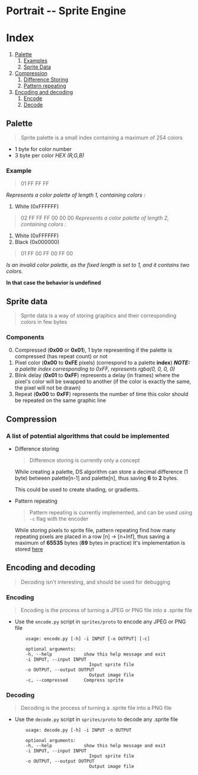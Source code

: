 # Portrait -- Sprite Engine

# Index

1. [Palette](#main-palette)
	1) [Examples](#palette-examples)
	2) [Sprite Data](#sprite-data)
2. [Compression](#compression)
	1) [Difference Storing](#difference-storing)
	2) [Pattern repeating](#pattern-repeating)
3. [Encoding and decoding](#encode-decode)
	1) [Encode](#howto-encode)
	2) [Decode](#howto-decode)

## Palette <a name="main-palette"></a>

> Sprite palette is a small index containing a maximum of 254 colors
- 1 byte for color number
- 3 byte per color *HEX (R,G,B)*

### Example <a name="palette-example"></a>
> 01 FF FF FF

*Represents a color palette of length 1, containing colors :*
1) White (0xFFFFFF)
> 02 FF FF FF 00 00 00
*Represents a color palette of length 2, containing colors :*
1) White (0xFFFFFF)
2) Black (0x000000)
> 01 FF 00 FF 00 FF 00

*Is an invalid color palette, as the fixed length is set to 1, and it contains two colors.*

**In that case the behavior is undefined**

## Sprite data <a name="sprite-data"></a>

> Sprite data is a way of storing graphics and their corresponding colors in few bytes

### Components

0) Compressed (**0x00** or **0x01**), 1 byte representing if the palette is compressed (has repeat count) or not
1) Pixel color (**0x00** to **0xFE** pixels) (correspond to a palette **index**)
***NOTE:** a palette index corresponding to 0xFF, represents rgba(0, 0, 0, 0)*
2) Blink delay (**0x01** to **0xFF**) represents a delay (in frames) where the pixel's color will be swapped to another (if the color is exactly the same, the pixel will not be drawn)
3) Repeat (**0x00** to **0xFF**) represents the number of time this color should be repeated on the same graphic line <a name="components-repeat"></a>

## Compression <a name="compression"></a>

### A list of potential algorithms that could be implemented

- Difference storing <a name="difference-storing"></a>

	> Difference storing is currently only a concept

	While creating a palette, DS algorithm can store a decimal difference (1 byte) between palette[n-1] and palette[n], thus saving **6** to **2** bytes.

	This could be used to create shading, or gradients.

- Pattern repeating <a name="pattern-repeating"></a>
	
	> Pattern repeating is currently implemented, and can be used using `-c` flag with the encoder

	While storing pixels to sprite file, pattern repeating find how many repeating pixels are placed in a row [n] -> [n+Inf], thus saving a maximum of **65535** bytes (**89** bytes in practice)
	It's implementation is stored [here](#components-repeat)

## Encoding and decoding <a name="encode-decode"></a>
> Decoding isn't interesting, and should be used for debugging

### Encoding <a name="howto-encode"></a>

> Encoding is the process of turning a JPEG or PNG file into a .sprite file
	
- Use the `encode.py` script in `sprites/proto` to encode any JPEG or PNG file

	```
		usage: encode.py [-h] -i INPUT [-o OUTPUT] [-c]

		optional arguments:
		-h, --help            show this help message and exit
		-i INPUT, --input INPUT
								Input sprite file
		-o OUTPUT, --output OUTPUT
								Output image file
		-c, --compressed      Compress sprite
	```


### Decoding <a name="howto-decode"></a>
> Decoding is the process of turning a .sprite file into a PNG file
	
- Use the `decode.py` script in `sprites/proto` to decode any .sprite file

	```
		usage: decode.py [-h] -i INPUT -o OUTPUT

		optional arguments:
		-h, --help            show this help message and exit
		-i INPUT, --input INPUT
								Input sprite file
		-o OUTPUT, --output OUTPUT
								Output image file
	```
